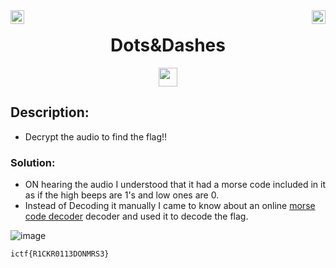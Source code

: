 <div><img align = "right" src = "https://img.shields.io/badge/Points-75%20-informational" height = 22>
<img align = "left" src = "https://img.shields.io/badge/Catagory-WIRELESS-informational" height = 22>
</div
<br>
<div align="center"> <h1> Dots&Dashes</h1> <img src = "https://img.shields.io/badge/Solved ✔️%20-brightgreen" height = 30>
</div>

## Description: 
- Decrypt the audio to find the flag!!

### Solution: 

- ON hearing the audio I understood that it had a morse code included in it as if the high beeps are 1's and low ones are 0.
- Instead of Decoding it manually I came to know about an online [morse code decoder](https://morsecode.world/international/decoder/audio-decoder-adaptive.html) decoder and used it to decode the flag.

![image](https://user-images.githubusercontent.com/100958162/176995871-7a73392c-5f9f-4d12-a414-38547a21d423.png)


```
ictf{R1CKR0113DONMRS3}
```

